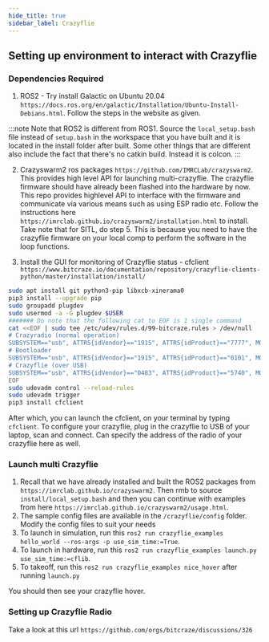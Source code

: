 ```yaml
---
hide_title: true
sidebar_label: Crazyflie
---
```


## Setting up environment to interact with Crazyflie

### Dependencies Required

1. ROS2 - Try install Galactic on Ubuntu 20.04 `https://docs.ros.org/en/galactic/Installation/Ubuntu-Install-Debians.html`. Follow the steps in the website as given.

:::note 
Note that ROS2 is different from ROS1. Source the `local_setup.bash` file instead of `setup.bash` in the workspace that you have built and it is located in the install folder after built. Some other things that are different also include the fact that there's no catkin build. Instead it is colcon.
:::

2. Crazyswarm2 ros packages `https://github.com/IMRCLab/crazyswarm2`. This provides high level API for launching multi-crazyflie. The crazyflie firmware should have already been flashed into the hardware by now. This repo provides highlevel API to interface with the firmware and communicate via various means such as using ESP radio etc. Follow the instructions here `https://imrclab.github.io/crazyswarm2/installation.html` to install. Take note that for SITL, do step 5. This is because you need to have the crazyflie firmware on your local comp to perform the software in the loop functions.

3. Install the GUI for monitoring of Crazyflie status - cfclient `https://www.bitcraze.io/documentation/repository/crazyflie-clients-python/master/installation/install/`

```bash
sudo apt install git python3-pip libxcb-xinerama0
pip3 install --upgrade pip
sudo groupadd plugdev
sudo usermod -a -G plugdev $USER
####### Do note that the following cat to EOF is 1 single command
cat <<EOF | sudo tee /etc/udev/rules.d/99-bitcraze.rules > /dev/null
# Crazyradio (normal operation)
SUBSYSTEM=="usb", ATTRS{idVendor}=="1915", ATTRS{idProduct}=="7777", MODE="0664", GROUP="plugdev"
# Bootloader
SUBSYSTEM=="usb", ATTRS{idVendor}=="1915", ATTRS{idProduct}=="0101", MODE="0664", GROUP="plugdev"
# Crazyflie (over USB)
SUBSYSTEM=="usb", ATTRS{idVendor}=="0483", ATTRS{idProduct}=="5740", MODE="0664", GROUP="plugdev"
EOF
sudo udevadm control --reload-rules
sudo udevadm trigger
pip3 install cfclient
```

After which, you can launch the cfclient, on your terminal by typing `cfclient`. To configure your crazyflie, plug in the crazyflie to USB of your laptop, scan and connect. Can specify the address of the radio of your crazyflie here as well.


### Launch multi Crazyflie

1. Recall that we have already installed and built the ROS2 packages from `https://imrclab.github.io/crazyswarm2`. Then rmb to source `install/local_setup.bash` and then you can continue with examples from here `https://imrclab.github.io/crazyswarm2/usage.html`.
2. The sample config files are available in the `/crazyflie/config` folder. Modify the config files to suit your needs
3. To launch in simulation, run this `ros2 run crazyflie_examples hello_world --ros-args -p use_sim_time:=True`.
4. To launch in hardware, run this `ros2 run crazyflie_examples launch.py use_sim_time:=cflib`. 
5. To takeoff, run this `ros2 run crazyflie_examples nice_hover` after running `launch.py`

You should then see your crazyflie hover.

### Setting up Crazyflie Radio

Take a look at this url `https://github.com/orgs/bitcraze/discussions/326`


